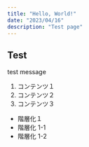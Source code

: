 ```yaml
---
title: "Hello, World!"
date: "2023/04/16"
description: "Test page"
---
```


## Test

test message

1. コンテンツ１
1. コンテンツ２
1. コンテンツ３

- 階層化１
- 階層化 1-1
- 階層化 1-2
